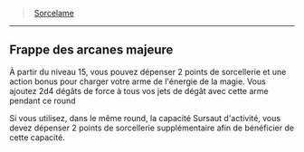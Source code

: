 ﻿---
!Generic
Id: fighter_spellblade_hd.md#frappe-des-arcanes-majeure
ParentLink: fighter_spellblade_hd.md#sorcelame
Name: Frappe des arcanes majeure
ParentName: Sorcelame
NameLevel: 2
Attributes: {}
---
> [Sorcelame](hd_fighter_spellblade.md)

---

## Frappe des arcanes majeure

À partir du niveau 15, vous pouvez dépenser 2 points de sorcellerie et une action bonus pour charger votre arme de l'énergie de la magie. Vous ajoutez 2d4 dégâts de force à tous vos jets de dégât avec cette arme pendant ce round

Si vous utilisez, dans le même round, la capacité Sursaut d'activité, vous devez dépenser 2 points de sorcellerie supplémentaire afin de bénéficier de cette capacité.

